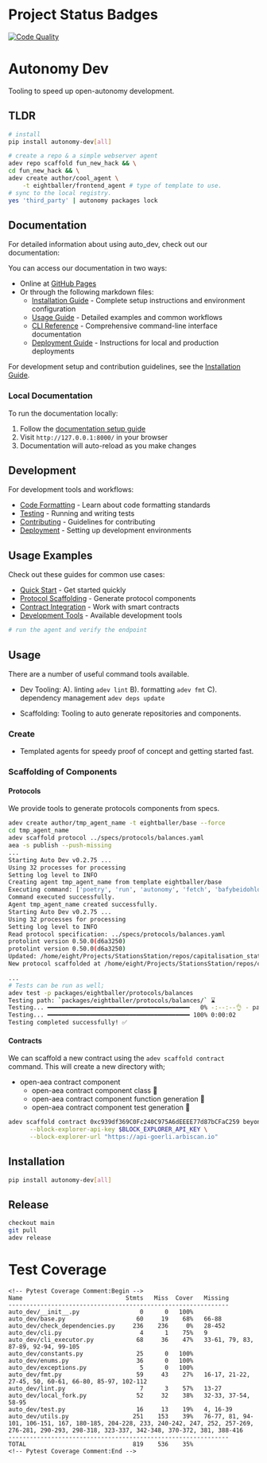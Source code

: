 # Project Status Badges

[![Code Quality](https://github.com/8ball030/auto_dev/actions/workflows/common_check.yaml/badge.svg)](https://github.com/8ball030/auto_dev/actions/workflows/common_check.yaml)


# Autonomy Dev

Tooling to speed up open-autonomy development.


## TLDR

```bash
# install 
pip install autonomy-dev[all]
```

```bash
# create a repo & a simple webserver agent
adev repo scaffold fun_new_hack && \
cd fun_new_hack && \
adev create author/cool_agent \
    -t eightballer/frontend_agent # type of template to use.
# sync to the local registry.
yes 'third_party' | autonomy packages lock

```

## Documentation

For detailed information about using auto_dev, check out our documentation:

You can access our documentation in two ways:
- Online at [GitHub Pages](https://explorelabsxyz.github.io/auto_dev/)
- Or through the following markdown files:
  - [Installation Guide](docs/installation.md) - Complete setup instructions and environment configuration
  - [Usage Guide](docs/usage.md) - Detailed examples and common workflows
  - [CLI Reference](docs/commands/index.md) - Comprehensive command-line interface documentation
  - [Deployment Guide](docs/deployment.md) - Instructions for local and production deployments

For development setup and contribution guidelines, see the [Installation Guide](docs/installation.md#development-setup).

### Local Documentation

To run the documentation locally:
1. Follow the [documentation setup guide](docs/installation.md#running-documentation-locally)
2. Visit `http://127.0.0.1:8000/` in your browser
3. Documentation will auto-reload as you make changes

## Development

For development tools and workflows:
- [Code Formatting](docs/usage.md#development-workflow) - Learn about code formatting standards
- [Testing](docs/usage.md#development-workflow) - Running and writing tests
- [Contributing](docs/contributing.md) - Guidelines for contributing
- [Deployment](docs/deployment.md) - Setting up development environments

## Usage Examples

Check out these guides for common use cases:
- [Quick Start](docs/usage.md#quick-start-guide) - Get started quickly
- [Protocol Scaffolding](docs/usage.md#common-workflows) - Generate protocol components
- [Contract Integration](docs/usage.md#common-workflows) - Work with smart contracts
- [Development Tools](docs/installation.md#development-tools) - Available development tools

```bash
# run the agent and verify the endpoint

```


## Usage

There are a number of useful command tools available.

- Dev Tooling:
    A). linting `adev lint`
    B). formatting `adev fmt`
    C). dependency management `adev deps update`

- Scaffolding: Tooling to auto generate repositories and components.


### Create

- Templated agents for speedy proof of concept and getting started fast.


### Scaffolding of Components

#### Protocols

We provide tools to generate protocols components from specs.

```bash
adev create author/tmp_agent_name -t eightballer/base --force
cd tmp_agent_name
adev scaffold protocol ../specs/protocols/balances.yaml 
aea -s publish --push-missing
...
Starting Auto Dev v0.2.75 ...
Using 32 processes for processing
Setting log level to INFO
Creating agent tmp_agent_name from template eightballer/base
Executing command: ['poetry', 'run', 'autonomy', 'fetch', 'bafybeidohldv57m3jkc33zpgbxukaushmcibmt4ncnsnomd3pvpocxs3ui', '--alias', 'tmp_agent_name']
Command executed successfully.
Agent tmp_agent_name created successfully.
Starting Auto Dev v0.2.75 ...
Using 32 processes for processing
Setting log level to INFO
Read protocol specification: ../specs/protocols/balances.yaml
protolint version 0.50.0(d6a3250)
protolint version 0.50.0(d6a3250)
Updated: /home/eight/Projects/StationsStation/repos/capitalisation_station/tmp_agent_name/protocols/balances/custom_types.py
New protocol scaffolded at /home/eight/Projects/StationsStation/repos/capitalisation_station/tmp_agent_name/protocols/balances

...
# Tests can be run as well;
adev test -p packages/eightballer/protocols/balances
Testing path: `packages/eightballer/protocols/balances/` ⌛
Testing... ━━━━━━━━━━━━━━━━━━━━━━━━━━━━━━━━━━━━━━━━   0% -:--:--👌 - packages/eightballer/protocols/balances/
Testing... ━━━━━━━━━━━━━━━━━━━━━━━━━━━━━━━━━━━━━━━━ 100% 0:00:02
Testing completed successfully! ✅
```

#### Contracts

We can scaffold a new contract using the `adev scaffold contract` command. This will create a new directory with;
- open-aea contract component
    - open-aea contract component class 🎉
    - open-aea contract component function generation 🚧
    - open-aea contract component test generation 🚧


```bash
adev scaffold contract 0xc939df369C0Fc240C975A6dEEEE77d87bCFaC259 beyond_pricer \
      --block-explorer-api-key $BLOCK_EXPLORER_API_KEY \
      --block-explorer-url "https://api-goerli.arbiscan.io"
```


## Installation

```bash
pip install autonomy-dev[all]
```
## Release

```bash
checkout main
git pull
adev release
```



# Test Coverage
```plaintext
<!-- Pytest Coverage Comment:Begin -->
Name                             Stmts   Miss  Cover   Missing
--------------------------------------------------------------
auto_dev/__init__.py                 0      0   100%
auto_dev/base.py                    60     19    68%   66-88
auto_dev/check_dependencies.py     236    236     0%   28-452
auto_dev/cli.py                      4      1    75%   9
auto_dev/cli_executor.py            68     36    47%   33-61, 79, 83, 87-89, 92-94, 99-105
auto_dev/constants.py               25      0   100%
auto_dev/enums.py                   36      0   100%
auto_dev/exceptions.py               5      0   100%
auto_dev/fmt.py                     59     43    27%   16-17, 21-22, 27-45, 50, 60-61, 66-80, 85-97, 102-112
auto_dev/lint.py                     7      3    57%   13-27
auto_dev/local_fork.py              52     32    38%   32-33, 37-54, 58-95
auto_dev/test.py                    16     13    19%   4, 16-39
auto_dev/utils.py                  251    153    39%   76-77, 81, 94-101, 106-151, 167, 180-185, 204-228, 233, 240-242, 247, 252, 257-269, 276-281, 290-293, 298-318, 323-337, 342-348, 370-372, 381, 388-416
--------------------------------------------------------------
TOTAL                              819    536    35%
<!-- Pytest Coverage Comment:End -->
```
